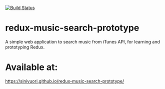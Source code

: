[![Build Status](https://travis-ci.org/sinivuori/redux-music-search-prototype.svg?branch=master)](https://travis-ci.org/sinivuori/redux-music-search-prototype)

# redux-music-search-prototype
A simple web application to search music from iTunes API, for learning and prototyping Redux.

# Available at:
https://sinivuori.github.io/redux-music-search-prototype/
